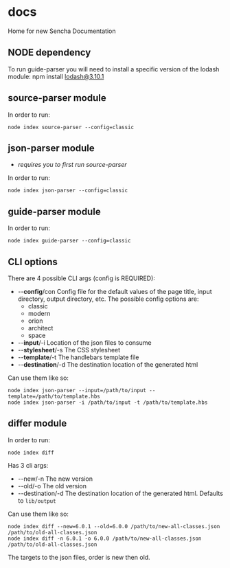 # docs
Home for new Sencha Documentation

## NODE dependency
To run guide-parser you will need to install a specific version of the lodash module:
npm install lodash@3.10.1

## source-parser module

In order to run:

    node index source-parser --config=classic
    
## json-parser module
 - *requires you to first run source-parser*

In order to run:

    node index json-parser --config=classic
    
## guide-parser module

In order to run:

    node index guide-parser --config=classic
    
## CLI options
There are 4 possible CLI args (config is REQUIRED):

 - --**config**/con Config file for the default values of the page title, input directory, 
 output directory, etc.  The possible config options are:
    - classic
    - modern
    - orion
    - architect
    - space
 - --**input**/-i Location of the json files to consume
 - --**stylesheet**/-s The CSS stylesheet
 - --**template**/-t The handlebars template file
 - --**destination**/-d The destination location of the generated html

Can use them like so:

    node index json-parser --input=/path/to/input --template=/path/to/template.hbs
    node index json-parser -i /path/to/input -t /path/to/template.hbs

## differ module

In order to run:

    node index diff

Has 3 cli args:

 - --new/-n The new version
 - --old/-o The old version
 - --destination/-d The destination location of the generated html. Defaults to `lib/output`

Can use them like so:

    node index diff --new=6.0.1 --old=6.0.0 /path/to/new-all-classes.json /path/to/old-all-classes.json
    node index diff -n 6.0.1 -o 6.0.0 /path/to/new-all-classes.json /path/to/old-all-classes.json

The targets to the json files, order is new then old.

